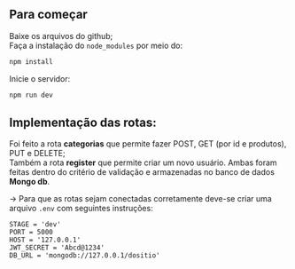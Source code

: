 ## Para começar
Baixe os arquivos do github; <br>
Faça a instalação do `node_modules` por meio do:
```bash
npm install
```
Inicie o servidor:
```bash
npm run dev
```

## Implementação das rotas:
Foi feito a rota **categorias** que permite fazer POST, GET (por id e produtos), PUT e DELETE; <br>
Também a rota **register** que permite criar um novo usuário. Ambas foram feitas dentro do critério de validação e armazenadas no banco de dados **Mongo db**.

-> Para que as rotas sejam conectadas corretamente deve-se criar uma arquivo `.env` com seguintes instruções:

`STAGE = 'dev'`<br>
`PORT = 5000` <br>
`HOST = '127.0.0.1'` <br>
`JWT_SECRET = 'Abcd@1234'` <br>
`DB_URL = 'mongodb://127.0.0.1/dositio'` <br>
